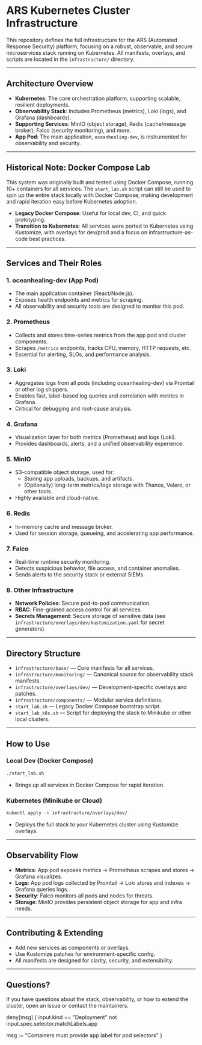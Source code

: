 # ARS Kubernetes Cluster Infrastructure

This repository defines the full infrastructure for the ARS (Automated Response Security) platform, focusing on a robust, observable, and secure microservices stack running on Kubernetes. All manifests, overlays, and scripts are located in the `infrastructure/` directory.

---

## Architecture Overview

- **Kubernetes**: The core orchestration platform, supporting scalable, resilient deployments.
- **Observability Stack**: Includes Prometheus (metrics), Loki (logs), and Grafana (dashboards).
- **Supporting Services**: MinIO (object storage), Redis (cache/message broker), Falco (security monitoring), and more.
- **App Pod**: The main application, `oceanhealing-dev`, is instrumented for observability and security.

---

## Historical Note: Docker Compose Lab

This system was originally built and tested using Docker Compose, running 10+ containers for all services. The `start_lab.sh` script can still be used to spin up the entire stack locally with Docker Compose, making development and rapid iteration easy before Kubernetes adoption.

- **Legacy Docker Compose**: Useful for local dev, CI, and quick prototyping.
- **Transition to Kubernetes**: All services were ported to Kubernetes using Kustomize, with overlays for dev/prod and a focus on infrastructure-as-code best practices.

---

## Services and Their Roles

### 1. **oceanhealing-dev (App Pod)**
- The main application container (React/Node.js).
- Exposes health endpoints and metrics for scraping.
- All observability and security tools are designed to monitor this pod.

### 2. **Prometheus**
- Collects and stores time-series metrics from the app pod and cluster components.
- Scrapes `/metrics` endpoints, tracks CPU, memory, HTTP requests, etc.
- Essential for alerting, SLOs, and performance analysis.

### 3. **Loki**
- Aggregates logs from all pods (including oceanhealing-dev) via Promtail or other log shippers.
- Enables fast, label-based log queries and correlation with metrics in Grafana.
- Critical for debugging and root-cause analysis.

### 4. **Grafana**
- Visualization layer for both metrics (Prometheus) and logs (Loki).
- Provides dashboards, alerts, and a unified observability experience.

### 5. **MinIO**
- S3-compatible object storage, used for:
  - Storing app uploads, backups, and artifacts.
  - (Optionally) long-term metrics/logs storage with Thanos, Velero, or other tools.
- Highly available and cloud-native.

### 6. **Redis**
- In-memory cache and message broker.
- Used for session storage, queueing, and accelerating app performance.

### 7. **Falco**
- Real-time runtime security monitoring.
- Detects suspicious behavior, file access, and container anomalies.
- Sends alerts to the security stack or external SIEMs.

### 8. **Other Infrastructure**
- **Network Policies**: Secure pod-to-pod communication.
- **RBAC**: Fine-grained access control for all services.
- **Secrets Management**: Secure storage of sensitive data (see `infrastructure/overlays/dev/kustomization.yaml` for secret generators).

---

## Directory Structure

- `infrastructure/base/` — Core manifests for all services.
- `infrastructure/monitoring/` — Canonical source for observability stack manifests.
- `infrastructure/overlays/dev/` — Development-specific overlays and patches.
- `infrastructure/components/` — Modular service definitions.
- `start_lab.sh` — Legacy Docker Compose bootstrap script.
- `start_lab_k8s.sh` — Script for deploying the stack to Minikube or other local clusters.

---

## How to Use

### **Local Dev (Docker Compose)**
```sh
./start_lab.sh
```
- Brings up all services in Docker Compose for rapid iteration.

### **Kubernetes (Minikube or Cloud)**
```sh
kubectl apply -k infrastructure/overlays/dev/
```
- Deploys the full stack to your Kubernetes cluster using Kustomize overlays.

---

## Observability Flow

- **Metrics**: App pod exposes metrics → Prometheus scrapes and stores → Grafana visualizes.
- **Logs**: App pod logs collected by Promtail → Loki stores and indexes → Grafana queries logs.
- **Security**: Falco monitors all pods and nodes for threats.
- **Storage**: MinIO provides persistent object storage for app and infra needs.

---

## Contributing & Extending
- Add new services as components or overlays.
- Use Kustomize patches for environment-specific config.
- All manifests are designed for clarity, security, and extensibility.

---

## Questions?
If you have questions about the stack, observability, or how to extend the cluster, open an issue or contact the maintainers.

deny[msg] {
  input.kind == "Deployment"
  not input.spec.selector.matchLabels.app

  msg := "Containers must provide app label for pod selectors"
}